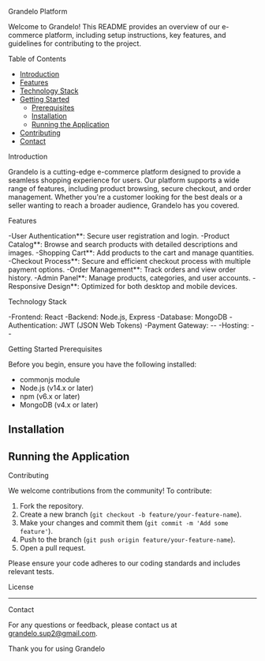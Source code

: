 Grandelo  Platform

Welcome to Grandelo! This README provides an overview of our e-commerce platform, including setup instructions, key features, and guidelines for contributing to the project.

Table of Contents

- [Introduction](introduction)
- [Features](features)
- [Technology Stack](technology-stack)
- [Getting Started](getting-started)
  - [Prerequisites](prerequisites)
  - [Installation](installation)
  - [Running the Application](running-the-application)
- [Contributing](contributing)
- [Contact](contact)

Introduction

Grandelo is a cutting-edge e-commerce platform designed to provide a seamless shopping experience for users. Our platform supports a wide range of features, including product browsing, secure checkout, and order management. Whether you're a customer looking for the best deals or a seller wanting to reach a broader audience, Grandelo has you covered.

Features

-User Authentication**: Secure user registration and login.
-Product Catalog**: Browse and search products with detailed descriptions and images.
-Shopping Cart**: Add products to the cart and manage quantities.
-Checkout Process**: Secure and efficient checkout process with multiple payment options.
-Order Management**: Track orders and view order history.
-Admin Panel**: Manage products, categories, and user accounts.
-Responsive Design**: Optimized for both desktop and mobile devices.

Technology Stack

-Frontend: React 
-Backend: Node.js, Express
-Database: MongoDB
-Authentication: JWT (JSON Web Tokens)
-Payment Gateway: --
-Hosting: --

Getting Started
Prerequisites

Before you begin, ensure you have the following installed:
- commonjs module
- Node.js (v14.x or later)
- npm (v6.x or later)
- MongoDB (v4.x or later)

Installation
---

Running the Application
----

Contributing

We welcome contributions from the community! To contribute:

1. Fork the repository.
2. Create a new branch (`git checkout -b feature/your-feature-name`).
3. Make your changes and commit them (`git commit -m 'Add some feature'`).
4. Push to the branch (`git push origin feature/your-feature-name`).
5. Open a pull request.

Please ensure your code adheres to our coding standards and includes relevant tests.

License

---

Contact

For any questions or feedback, please contact us at grandelo.sup2@gmail.com.

Thank you for using Grandelo
